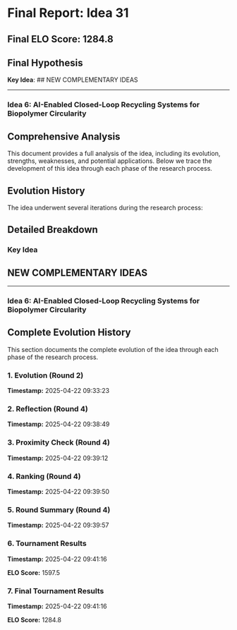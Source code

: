 # Final Report: Idea 31

## Final ELO Score: 1284.8

## Final Hypothesis

**Key Idea**: ## NEW COMPLEMENTARY IDEAS

---

### Idea 6: **AI-Enabled Closed-Loop Recycling Systems for Biopolymer Circularity**

## Comprehensive Analysis

This document provides a full analysis of the idea, including its evolution, strengths, weaknesses, and potential applications. Below we trace the development of this idea through each phase of the research process.

## Evolution History

The idea underwent several iterations during the research process:

## Detailed Breakdown

### Key Idea

## NEW COMPLEMENTARY IDEAS

---

### Idea 6: **AI-Enabled Closed-Loop Recycling Systems for Biopolymer Circularity**

## Complete Evolution History

This section documents the complete evolution of the idea through each phase of the research process.

### 1. Evolution (Round 2)
**Timestamp:** 2025-04-22 09:33:23



### 2. Reflection (Round 4)
**Timestamp:** 2025-04-22 09:38:49



### 3. Proximity Check (Round 4)
**Timestamp:** 2025-04-22 09:39:12



### 4. Ranking (Round 4)
**Timestamp:** 2025-04-22 09:39:50



### 5. Round Summary (Round 4)
**Timestamp:** 2025-04-22 09:39:57



### 6. Tournament Results
**Timestamp:** 2025-04-22 09:41:16

**ELO Score:** 1597.5



### 7. Final Tournament Results
**Timestamp:** 2025-04-22 09:41:16

**ELO Score:** 1284.8



